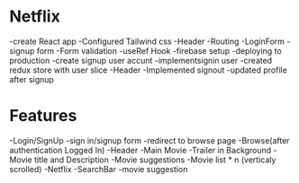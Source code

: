 # Netflix

-create React app
-Configured Tailwind css
-Header
-Routing
-LoginForm
-signup form
-Form validation
-useRef Hook
-firebase setup
-deploying to production
-create signup user accunt
-implementsignin user
-created redux store with user slice
-Header
-Implemented signout
-updated profile after signup



# Features
-Login/SignUp
   -sign in/signup form
   -redirect to browse page
-Browse(after authentication Logged In)
   -Header
   -Main Movie
      -Trailer in Background
      -Movie title and Description
      -Movie suggestions
          -Movie list * n (verticaly scrolled)
-Netflix
    -SearchBar
    -movie suggestion     
